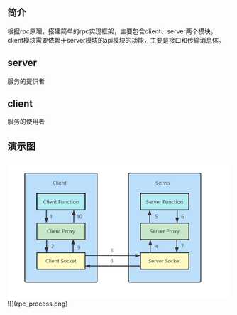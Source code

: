 ## 简介
根据rpc原理，搭建简单的rpc实现框架，主要包含client、server两个模块。
client模块需要依赖于server模块的api模块的功能，主要是接口和传输消息体。


## server
服务的提供者

## client
服务的使用者

## 演示图
<td><img src="rpc_process.png"/></td>
![](rpc_process.png)

